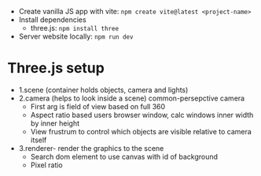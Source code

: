 - Create vanilla JS app with vite: `npm create vite@latest <project-name>`
- Install dependencies
  - three.js: `npm install three`
- Server website locally: `npm run dev`

# Three.js setup

- 1.scene (container holds objects, camera and lights)
- 2.camera (helps to look inside a scene) common-persepctive camera
  - First arg is field of view based on full 360
  - Aspect ratio based users browser window, calc windows inner width by inner height
  - View frustrum to control which objects are visible relative to camera itself
- 3.renderer- render the graphics to the scene
  - Search dom element to use canvas with id of background
  - Pixel ratio

